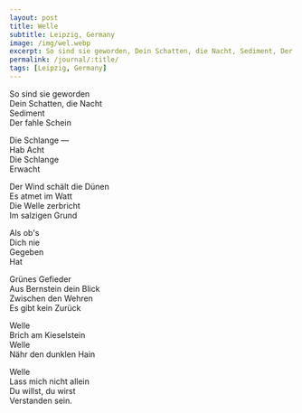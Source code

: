 ```yaml
---
layout: post
title: Welle
subtitle: Leipzig, Germany
image: /img/wel.webp
excerpt: So sind sie geworden, Dein Schatten, die Nacht, Sediment, Der fahle Schein  ...
permalink: /journal/:title/
tags: [Leipzig, Germany]
---
```

So sind sie geworden  
Dein Schatten, die Nacht  
Sediment  
Der fahle Schein  

Die Schlange —  
Hab Acht  
Die Schlange  
Erwacht  

Der Wind schält die Dünen  
Es atmet im Watt  
Die Welle zerbricht  
Im salzigen Grund  

Als ob's  
Dich nie  
Gegeben  
Hat  

Grünes Gefieder  
Aus Bernstein dein Blick  
Zwischen den Wehren  
Es gibt kein Zurück  

Welle  
Brich am Kieselstein  
Welle  
Nähr den dunklen Hain  

Welle  
Lass mich nicht allein  
Du willst, du wirst  
Verstanden sein.  